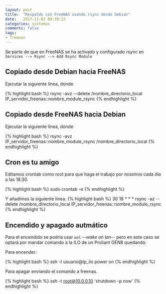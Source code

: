 ```yaml
---
layout: post
title:  "Respaldo con FreeNAS usando rsync desde Debian"
date:   2017-11-02 09:39:22
categories: sistemas
comments: false
tags:
- freenas
---
```


Se parte de que en FreeNAS se ha activado y configurado rsync en `Services --> Rsync --> Add Rsync Module`


Copiado desde Debian hacia FreeNAS
----------------------------------

Ejecutar la siguiente línea, donde


{% highlight bash %}
rsync -avz --delete /nombre_directorio_local IP_servidor_freenas::nombre_module_rsync
{% endhighlight %}

Copiado desde FreeNAS hacia Debian
----------------------------------

Ejecutar la siguiente línea, donde


{% highlight bash %}
rsync -avz IP_servidor_freenas::nombre_module_rsync /nombre_directorio_local
{% endhighlight %}

Cron es tu amigo
----------------

Editamos crontab como root para que haga el trabajo por nosotros cada día a las 18:30.

{% highlight bash %}
sudo crontab -e
{% endhighlight %}

Y añadimos la siguiente línea.
{% highlight bash %}
30 18 * * * rsync -az --delete  /nombre_directorio_local IP_servidor_freenas::nombre_module_rsync
{% endhighlight %}

Encendido y apagado autmático
-----------------------------

Para el encendido se podría usar `wol` --*wake on lan*-- pero en este caso se optará por mandar comando a la ILO de un Proliant GEN8 quedando:

Para encender:

{% highlight bash %}
ssh -t usuario@ip_ilo power on
{% endhighlight %}

Para apagar enviando el comando a freenas.

{% highlight bash %}
ssh -t root@10.0.0.10 'shutdown -p now'
{% endhighlight %}
